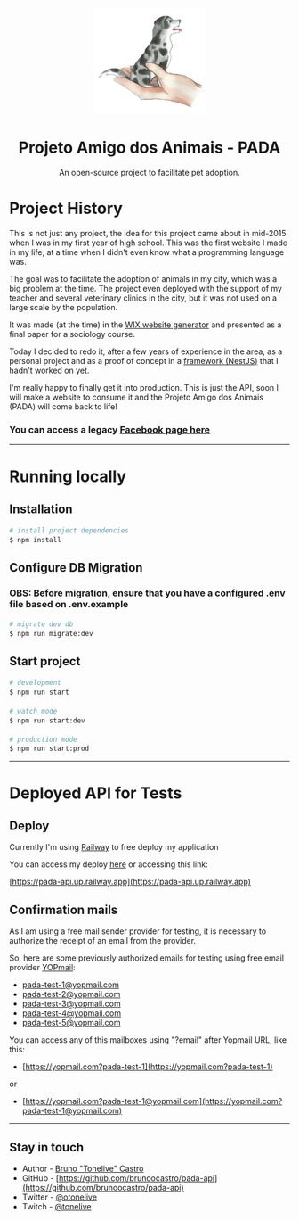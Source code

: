 <p align="center">
  <a href="http://github.com/brunoocastro/pada-api" target="blank">
  <img src="./public/pada.png" width="200" alt="Pada Logo" />
  </a>
</p>
<h1 align="center">
Projeto Amigo dos Animais - PADA
</h1>
<p align="center">
  An open-source project to facilitate pet adoption.
</p>
</p>

# Project History

This is not just any project, the idea for this project came about in mid-2015 when I was in my first year of high school. This was the first website I made in my life, at a time when I didn't even know what a programming language was.

The goal was to facilitate the adoption of animals in my city, which was a big problem at the time. The project even deployed with the support of my teacher and several veterinary clinics in the city, but it was not used on a large scale by the population.

It was made (at the time) in the [WIX website generator](wix.com) and presented as a final paper for a sociology course.

Today I decided to redo it, after a few years of experience in the area, as a personal project and as a proof of concept in a [framework (NestJS)](https://nestjs.com/) that I hadn't worked on yet.

I'm really happy to finally get it into production. This is just the API, soon I will make a website to consume it and the Projeto Amigo dos Animais (PADA) will come back to life!

### You can access a legacy [Facebook page here](https://www.facebook.com/pamigodosanimais)

---

# Running locally

## Installation

```bash
# install project dependencies
$ npm install
```

## Configure DB Migration

### **OBS**: Before migration, ensure that you have a configured .env file based on .env.example

```bash
# migrate dev db
$ npm run migrate:dev
```

## Start project

```bash
# development
$ npm run start

# watch mode
$ npm run start:dev

# production mode
$ npm run start:prod
```

---

# Deployed API for Tests

## Deploy

Currently I'm using [Railway](https://railway.app) to free deploy my application

You can access my deploy [here](https://pada-api.up.railway.app) or accessing this link:

[https://pada-api.up.railway.app](https://pada-api.up.railway.app)

## Confirmation mails

As I am using a free mail sender provider for testing, it is necessary to authorize the receipt of an email from the provider.

So, here are some previously authorized emails for testing using free email provider [YOPmail](https://yopmail.com):

- pada-test-1@yopmail.com
- pada-test-2@yopmail.com
- pada-test-3@yopmail.com
- pada-test-4@yopmail.com
- pada-test-5@yopmail.com

You can access any of this mailboxes using "?email" after Yopmail URL, like this:

- [https://yopmail.com?pada-test-1](https://yopmail.com?pada-test-1) 

or

- [https://yopmail.com?pada-test-1@yopmail.com](https://yopmail.com?pada-test-1@yopmail.com)

---

## Stay in touch

- Author - [Bruno "Tonelive" Castro](https://linked.in/brunoocastro)
- GitHub - [https://github.com/brunoocastro/pada-api](https://github.com/brunoocastro/pada-api)
- Twitter - [@otonelive](https://twitter.com/otonelive)
- Twitch - [@tonelive](https://twitch.com/tonelive)
